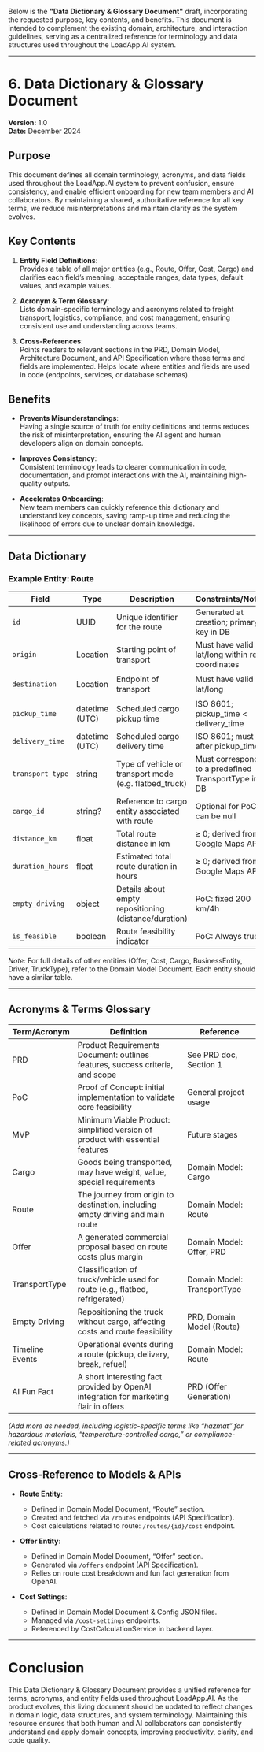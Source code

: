Below is the **"Data Dictionary & Glossary Document"** draft, incorporating the requested purpose, key contents, and benefits. This document is intended to complement the existing domain, architecture, and interaction guidelines, serving as a centralized reference for terminology and data structures used throughout the LoadApp.AI system.

---

# 6. Data Dictionary & Glossary Document

**Version:** 1.0  
**Date:** December 2024

## Purpose

This document defines all domain terminology, acronyms, and data fields used throughout the LoadApp.AI system to prevent confusion, ensure consistency, and enable efficient onboarding for new team members and AI collaborators. By maintaining a shared, authoritative reference for all key terms, we reduce misinterpretations and maintain clarity as the system evolves.

## Key Contents

1. **Entity Field Definitions**:  
   Provides a table of all major entities (e.g., Route, Offer, Cost, Cargo) and clarifies each field’s meaning, acceptable ranges, data types, default values, and example values.  
   
2. **Acronym & Term Glossary**:  
   Lists domain-specific terminology and acronyms related to freight transport, logistics, compliance, and cost management, ensuring consistent use and understanding across teams.

3. **Cross-References**:  
   Points readers to relevant sections in the PRD, Domain Model, Architecture Document, and API Specification where these terms and fields are implemented. Helps locate where entities and fields are used in code (endpoints, services, or database schemas).

## Benefits

- **Prevents Misunderstandings**:  
  Having a single source of truth for entity definitions and terms reduces the risk of misinterpretation, ensuring the AI agent and human developers align on domain concepts.

- **Improves Consistency**:  
  Consistent terminology leads to clearer communication in code, documentation, and prompt interactions with the AI, maintaining high-quality outputs.

- **Accelerates Onboarding**:  
  New team members can quickly reference this dictionary and understand key concepts, saving ramp-up time and reducing the likelihood of errors due to unclear domain knowledge.

---

## Data Dictionary

### Example Entity: Route

| Field             | Type        | Description                                               | Constraints/Notes                              | Example Value                      |
|-------------------|-------------|-----------------------------------------------------------|------------------------------------------------|------------------------------------|
| `id`              | UUID        | Unique identifier for the route                          | Generated at creation; primary key in DB        | `f47ac10b-58cc-4372-a567-0e02b2c3d479` |
| `origin`          | Location    | Starting point of transport                              | Must have valid lat/long within real coordinates| `{ "address": "Paris, France", "latitude":48.8566,"longitude":2.3522 }` |
| `destination`     | Location    | Endpoint of transport                                    | Must have valid lat/long                        | `{ "address": "Frankfurt, Germany","latitude":50.1109,"longitude":8.6821 }` |
| `pickup_time`      | datetime (UTC) | Scheduled cargo pickup time                            | ISO 8601; pickup_time < delivery_time           | `2024-12-20T08:00:00Z`             |
| `delivery_time`    | datetime (UTC) | Scheduled cargo delivery time                          | ISO 8601; must be after pickup_time             | `2024-12-21T16:00:00Z`             |
| `transport_type`   | string      | Type of vehicle or transport mode (e.g. flatbed_truck)  | Must correspond to a predefined TransportType in DB | `flatbed_truck`                |
| `cargo_id`         | string?     | Reference to cargo entity associated with route          | Optional for PoC; can be null                   | `cargo_001`                       |
| `distance_km`      | float       | Total route distance in km                              | ≥ 0; derived from Google Maps API               | `500.5`                            |
| `duration_hours`    | float      | Estimated total route duration in hours                 | ≥ 0; derived from Google Maps API               | `7.5`                              |
| `empty_driving`     | object      | Details about empty repositioning (distance/duration)   | PoC: fixed 200 km/4h                           | `{ "distance_km":200.0,"duration_hours":4.0 }` |
| `is_feasible`       | boolean     | Route feasibility indicator                              | PoC: Always true                               | `true`                             |

*Note:* For full details of other entities (Offer, Cost, Cargo, BusinessEntity, Driver, TruckType), refer to the Domain Model Document. Each entity should have a similar table.

---

## Acronyms & Terms Glossary

| Term/Acronym | Definition                                                                | Reference              |
|--------------|----------------------------------------------------------------------------|------------------------|
| PRD          | Product Requirements Document: outlines features, success criteria, and scope | See PRD doc, Section 1 |
| PoC          | Proof of Concept: initial implementation to validate core feasibility       | General project usage  |
| MVP          | Minimum Viable Product: simplified version of product with essential features | Future stages          |
| Cargo         | Goods being transported, may have weight, value, special requirements       | Domain Model: Cargo    |
| Route         | The journey from origin to destination, including empty driving and main route | Domain Model: Route   |
| Offer         | A generated commercial proposal based on route costs plus margin             | Domain Model: Offer, PRD |
| TransportType | Classification of truck/vehicle used for route (e.g., flatbed, refrigerated)  | Domain Model: TransportType |
| Empty Driving | Repositioning the truck without cargo, affecting costs and route feasibility  | PRD, Domain Model (Route) |
| Timeline Events| Operational events during a route (pickup, delivery, break, refuel)         | Domain Model: Route    |
| AI Fun Fact   | A short interesting fact provided by OpenAI integration for marketing flair in offers | PRD (Offer Generation) |

*(Add more as needed, including logistic-specific terms like “hazmat” for hazardous materials, “temperature-controlled cargo,” or compliance-related acronyms.)*

---

## Cross-Reference to Models & APIs

- **Route Entity**:  
  - Defined in Domain Model Document, “Route” section.
  - Created and fetched via `/routes` endpoints (API Specification).
  - Cost calculations related to route: `/routes/{id}/cost` endpoint.

- **Offer Entity**:  
  - Defined in Domain Model Document, “Offer” section.
  - Generated via `/offers` endpoint (API Specification).
  - Relies on route cost breakdown and fun fact generation from OpenAI.

- **Cost Settings**:  
  - Defined in Domain Model Document & Config JSON files.
  - Managed via `/cost-settings` endpoints.
  - Referenced by CostCalculationService in backend layer.

---

# Conclusion

This Data Dictionary & Glossary Document provides a unified reference for terms, acronyms, and entity fields used throughout LoadApp.AI. As the product evolves, this living document should be updated to reflect changes in domain logic, data structures, and system terminology. Maintaining this resource ensures that both human and AI collaborators can consistently understand and apply domain concepts, improving productivity, clarity, and code quality.